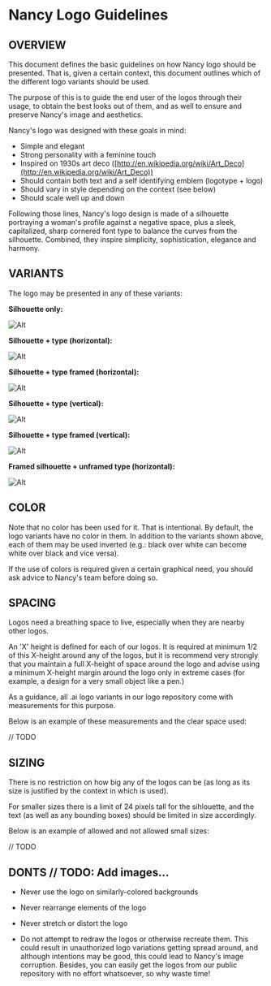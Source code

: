 # Nancy Logo Guidelines

## OVERVIEW

This document defines the basic guidelines on how Nancy logo should be presented. That is, given a certain context, this document outlines which of the different logo variants should be used.

The purpose of this is to guide the end user of the logos through their usage, to obtain the best looks out of them, and as well to ensure and preserve Nancy's image and aesthetics.

Nancy's logo was designed with these goals in mind: 

- Simple and elegant
- Strong personality with a feminine touch
- Inspired on 1930s art deco ([http://en.wikipedia.org/wiki/Art_Deco](http://en.wikipedia.org/wiki/Art_Deco))
- Should contain both text and a self identifying  emblem (logotype + logo)
- Should vary in style depending on the context (see below)
- Should scale well up and down

Following those lines, Nancy's logo design is made of a silhouette portraying a woman's profile against a negative space, plus a sleek, capitalized, sharp cornered font type to balance the curves from the silhouette. Combined, they inspire simplicity, sophistication, elegance and harmony.

## VARIANTS

The logo may be presented in any of these variants:

__Silhouette only:__

 ![Alt](https://github.com/nicolasgarfinkiel/Nancy.Portfolio/raw/master/guidelines/nancy-logotype-bf-tb.png)

__Silhouette + type (horizontal):__

 ![Alt](https://github.com/nicolasgarfinkiel/Nancy.Portfolio/raw/master/guidelines/nancy-horizontal-bf-tb.png)

__Silhouette + type framed (horizontal):__

 ![Alt](https://github.com/nicolasgarfinkiel/Nancy.Portfolio/raw/master/guidelines/nancy-horizontal-framed-wf-bb.png)

__Silhouette + type (vertical):__

 ![Alt](https://github.com/nicolasgarfinkiel/Nancy.Portfolio/raw/master/guidelines/nancy-vertical-bf-tb.png)

__Silhouette + type framed (vertical):__

 ![Alt](https://github.com/nicolasgarfinkiel/Nancy.Portfolio/raw/master/guidelines/nancy-vertical-framed-wf-bb.png)

__Framed silhouette + unframed type (horizontal):__

 ![Alt](https://github.com/nicolasgarfinkiel/Nancy.Portfolio/raw/master/guidelines/nancy-logotype-in-square-with-type-bf-tb.png)

## COLOR

Note that no color has been used for it. That is intentional. By default, the logo variants have no color in them. In addition to the variants shown above, each of them may be used inverted (e.g.: black over white can become white over black and vice versa).

If the use of colors is required given a certain graphical need, you should ask advice to Nancy's team before doing so.

## SPACING

Logos need a breathing space to live, especially when they are nearby other logos.

An 'X' height is defined for each of our logos. It is required at minimum 1/2 of this X-height around any of the logos, but it is recommend very strongly that you maintain a full X-height of space around the logo and advise using a minimum X-height margin around the logo only in extreme cases (for example, a design for a very small object like a pen.)

As a guidance, all .ai logo variants in our logo repository come with measurements for this purpose.

Below is an example of these measurements and the clear space used:

// TODO

## SIZING

There is no restriction on how big any of the logos can be (as long as its size is justified by the context in which is used).

For smaller sizes there is a limit of 24 pixels tall for the sihlouette, and the text (as well as any bounding boxes) should be limited in size accordingly.

Below is an example of allowed and not allowed small sizes:

// TODO

## DONTS // TODO: Add images...

- Never use the logo on similarly-colored backgrounds

- Never rearrange elements of the logo

- Never stretch or distort the logo

- Do not attempt to redraw the logos or otherwise recreate them. This could result in unauthorized logo variations getting spread around, and although intentions may be good, this could lead to Nancy's image corruption. Besides, you can easily get the logos from our public repository with no effort whatsoever, so why waste time!
